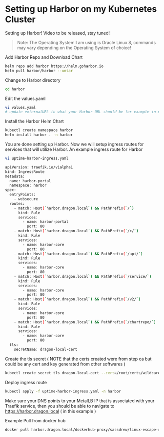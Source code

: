 # Setting up Harbor on my Kubernetes Cluster 
Setting up Harbor! Video to be released, stay tuned!

> Note: The Operating System I am using is Oracle Linux 8, commands may vary depending on the Operating System of choice!

Add Harbor Repo and Download Chart
```sh
helm repo add harbor https://helm.goharbor.io
helm pull harbor/harbor --untar
```

Change to Harbor directory
```sh
cd harbor
```

Edit the values.yaml 
```sh
vi values.yaml
# update externalURL to what your Harbor URL should be for example in my video https://harbor.dragon.local
```

Install the Harbor Helm Chart
```sh
kubectl create namespace harbor 
helm install harbor . -n harbor
```

You are done setting up Harbor. Now we will setup ingress routes for services that will utilize Harbor. 
An example ingress route for Harbor
```sh
vi uptime-harbor-ingress.yaml
```

```sh
apiVersion: traefik.io/v1alpha1
kind: IngressRoute
metadata:
  name: harbor-portal
  namespace: harbor
spec:
  entryPoints:
    - websecure
  routes:
    - match: Host(`harbor.dragon.local`) && PathPrefix(`/`)
      kind: Rule
      services:
        - name: harbor-portal
          port: 80
    - match: Host(`harbor.dragon.local`) && PathPrefix(`/c/`)
      kind: Rule
      services:
        - name: harbor-core
          port: 80
    - match: Host(`harbor.dragon.local`) && PathPrefix(`/api/`)
      kind: Rule
      services:
        - name: harbor-core
          port: 80
    - match: Host(`harbor.dragon.local`) && PathPrefix(`/service/`)
      kind: Rule
      services:
        - name: harbor-core
          port: 80
    - match: Host(`harbor.dragon.local`) && PathPrefix(`/v2/`)
      kind: Rule
      services:
        - name: harbor-core
          port: 80
    - match: Host(`harbor.dragon.local`) && PathPrefix(`/chartrepo/`)
      kind: Rule
      services:
        - name: harbor-core
          port: 80
  tls:
    secretName: dragon-local-cert
```

Create the tls secret ( NOTE that the certs created were from step ca but could be any cert and key generated from other softwares )
```sh
kubectl create secret tls dragon-local-cert --cert=/root/certs/wildcard.dragon.local.crt --key=/root/certs/wildcard.dragon.local.key -n harbor
```

Deploy ingress route
```sh
kubectl apply -f uptime-harbor-ingress.yaml -n harbor
```

Make sure your DNS points to your MetalLB IP that is associated with your Traefik service, then you should be able to navigate to https://harbor.dragon.local ( in this example )


Example Pull from docker hub 
```sh
docker pull harbor.dragon.local/dockerhub-proxy/sassdrew/linux-escape-room:14
```
